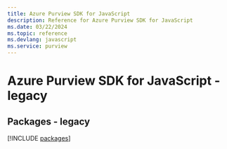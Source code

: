 ```yaml
---
title: Azure Purview SDK for JavaScript
description: Reference for Azure Purview SDK for JavaScript
ms.date: 03/22/2024
ms.topic: reference
ms.devlang: javascript
ms.service: purview
---
```

# Azure Purview SDK for JavaScript - legacy
## Packages - legacy
[!INCLUDE [packages](purview-index.md)]